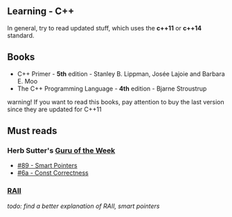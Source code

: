## Learning - C++

In general, try to read updated stuff, which uses the **c++11** or **c++14** standard.

## Books

- C++ Primer - **5th** edition -  Stanley B. Lippman, Josée Lajoie and Barbara E. Moo
- The C++ Programming Language  - **4th** edition -  Bjarne Stroustrup

warning! If you want to read this books, pay attention to buy the last version since they are updated for C++11

## Must reads

### Herb Sutter's [Guru of the Week](http://herbsutter.com/gotw/)
  - [#89 - Smart Pointers](http://herbsutter.com/2013/05/29/gotw-89-solution-smart-pointers/)
  - [#6a - Const Correctness](http://herbsutter.com/2013/05/24/gotw-6a-const-correctness-part-1-3/)

### [RAII](http://en.wikibooks.org/wiki/More_C%2B%2B_Idioms)
  *todo: find a better explanation of RAII, smart pointers*

